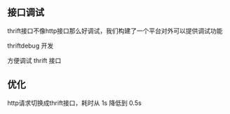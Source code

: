 ## 接口调试

thrift接口不像http接口那么好调试，我们构建了一个平台对外可以提供调试功能

thriftdebug 开发

方便调试 thrift 接口









##  优化

http请求切换成thrift接口，耗时从 1s 降低到 0.5s



